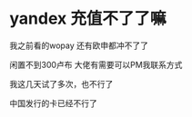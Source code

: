 # yandex 充值不了了嘛


我之前看的wopay 还有欧申都冲不了了

闲置不到300卢布 大佬有需要可以PM我联系方式

我这几天试了多次，也不行了

中国发行的卡已经不行了<br />
<img src="static/image/smiley/default/mad.gif" smilieid="11" border="0" alt="" /><img id="aimg_BQUqA" onclick="zoom(this, this.src, 0, 0, 0)" class="zoom" src="https://cdn.jsdelivr.net/gh/hishis/forum-master/public/images/patch.gif" onmouseover="img_onmouseoverfunc(this)" onload="thumbImg(this)" border="0" alt="" />
